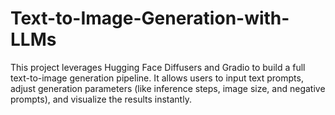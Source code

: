 # Text-to-Image-Generation-with-LLMs
This project leverages Hugging Face Diffusers and Gradio to build a full text-to-image generation pipeline. It allows users to input text prompts, adjust generation parameters (like inference steps, image size, and negative prompts), and visualize the results instantly.

